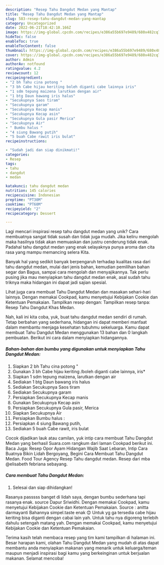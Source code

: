 ```yaml
---
description: "Resep Tahu Dangdut Medan yang Mantap"
title: "Resep Tahu Dangdut Medan yang Mantap"
slug: 583-resep-tahu-dangdut-medan-yang-mantap
category: Uncategorized
date: 2022-06-21T18:42:10.166Z
image: https://img-global.cpcdn.com/recipes/e386a55b697e9489/680x482cq70/tahu-dangdut-medan-foto-resep-utama.jpg
hideToc: false
enableToc: true
enableTocContent: false
thumbnail: https://img-global.cpcdn.com/recipes/e386a55b697e9489/680x482cq70/tahu-dangdut-medan-foto-resep-utama.jpg
cover: https://img-global.cpcdn.com/recipes/e386a55b697e9489/680x482cq70/tahu-dangdut-medan-foto-resep-utama.jpg
author: Admin
authorAv: notfound
ratingvalue: 4.2
reviewcount: 12
recipeingredient:
- "2 bh Tahu cina potong "
- "3 bh Cabe hijau keriting boleh diganti cabe lainnya iris"
- "1 sdm tepung maizena larutkan dengan air"
- "1 btg Daun bawang iris halus"
- "Secukupnya Saos tiram"
- "Secukupnya garam"
- "Secukupnya Kecap manis"
- "Secukupnya Kecap asin"
- "Secukupnya Gula pasir Merica"
- "Secukupnya Air"
- " Bumbu halus "
- "4 siung Bawang putih"
- "5 buah Cabe rawit iris bulat"
recipeinstructions:

- "Sudah jadi dan siap dinikmati!"
categories:
- Resep
tags:
- tahu
- dangdut
- medan

katakunci: tahu dangdut medan 
nutrition: 145 calories
recipecuisine: Indonesian
preptime: "PT30M"
cooktime: "PT60M"
recipeyield: "2"
recipecategory: Dessert

---
```





Lagi mencari inspirasi resep tahu dangdut medan yang unik? Cara membuatnya sangat tidak susah dan tidak juga mudah. Jika keliru mengolah maka hasilnya tidak akan memuaskan dan justru cenderung tidak enak. Padahal tahu dangdut medan yang enak selayaknya punya aroma dan cita rasa yang mampu memancing selera Kita.





Banyak hal yang sedikit banyak berpengaruh terhadap kualitas rasa dari tahu dangdut medan, mulai dari jenis bahan, kemudian pemilihan bahan segar dan Bagus, sampai cara mengolah dan menyajikannya. Tak perlu pusing jika mau menyiapkan tahu dangdut medan enak,      asal sudah tahu triknya maka hidangan ini dapat jadi sajian spesial.














Lihat juga cara membuat Tahu Dangdut Medan dan masakan sehari-hari lainnya. Dengan memakai Cookpad, kamu menyetujui Kebijakan Cookie dan Ketentuan Pemakaian. Tampilkan resep dengan: Tampilkan resep tanpa: Resep Tahu Dangdut Khas Medan.






Nah, kali ini kita coba, yuk, buat tahu dangdut medan sendiri di rumah. Tetap berbahan yang sederhana, hidangan ini dapat memberi manfaat dalam membantu menjaga kesehatan tubuhmu sekeluarga. Kamu dapat membuat Tahu Dangdut Medan menggunakan 13 bahan dan 0 langkah pembuatan. Berikut ini cara dalam menyiapkan hidangannya.

<!--inarticleads1-->

##### Bahan-bahan dan bumbu yang digunakan untuk menyiapkan Tahu Dangdut Medan:

1. Siapkan 2 bh Tahu cina potong &#34;
1. Gunakan 3 bh Cabe hijau keriting /boleh diganti cabe lainnya, iris*
1. Siapkan 1 sdm tepung maizena, larutkan dengan air
1. Sediakan 1 btg Daun bawang iris halus
1. Sediakan Secukupnya Saos tiram
1. Sediakan Secukupnya garam
1. Persiapkan Secukupnya Kecap manis
1. Gunakan Secukupnya Kecap asin
1. Persiapkan Secukupnya Gula pasir, Merica
1. Siapkan Secukupnya Air
1. Persiapkan  Bumbu halus :
1. Persiapkan 4 siung Bawang putih,
1. Sediakan 5 buah Cabe rawit, iris bulat


Cocok dijadikan lauk atau camilan, yuk intip cara membuat Tahu Dangdut Medan yang berhasil Suara.com rangkum dari laman Cookpad berikut ini. Baca Juga: Resep Opor Ayam Hidangan Wajib Saat Lebaran, Intip Cara Buatnya Bikin Lidah Bergoyang, Begini Cara Membuat Tahu Dangdut Medan. Food Tour Agency Resep Tahu dangdut medan. Resep dari mba @elisabeth febriana sebayang. 

<!--inarticleads2-->

##### Cara membuat Tahu Dangdut Medan:


1. Selesai dan siap dihidangkan!

Rasanya passsss banget di lidah saya, dengan bumbu sederhana tapi rasanya enak. source Dapur Sriwidhi. Dengan memakai Cookpad, kamu menyetujui Kebijakan Cookie dan Ketentuan Pemakaian. Source : anitta darmayanti Bahannya simpel.taste enak 😊 Untuk yg ga tersedia cabe hijau keriting bisa diganti dengan cabai lain yah. Untuk tahu nya digoreng terlebih dahulu setengah matang yah. Dengan memakai Cookpad, kamu menyetujui Kebijakan Cookie dan Ketentuan Pemakaian. 

Terima kasih telah membaca resep yang tim kami tampilkan di halaman ini. Besar harapan kami, olahan Tahu Dangdut Medan yang mudah di atas dapat membantu anda menyiapkan makanan yang menarik untuk keluarga/teman maupun menjadi inspirasi bagi kamu yang berkeinginan untuk berjualan makanan. Selamat mencoba!
